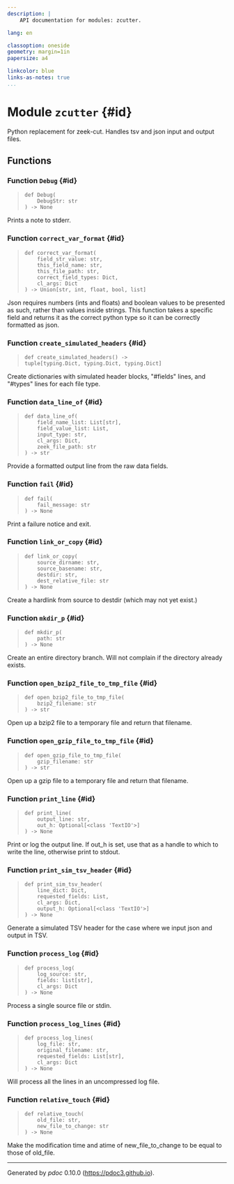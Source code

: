 ```yaml
---
description: |
    API documentation for modules: zcutter.

lang: en

classoption: oneside
geometry: margin=1in
papersize: a4

linkcolor: blue
links-as-notes: true
...
```



    
# Module `zcutter` {#id}

Python replacement for zeek-cut.  Handles tsv and json input and output files.




    
## Functions


    
### Function `Debug` {#id}




>     def Debug(
>         DebugStr: str
>     ) ‑> None


Prints a note to stderr.

    
### Function `correct_var_format` {#id}




>     def correct_var_format(
>         field_str_value: str,
>         this_field_name: str,
>         this_file_path: str,
>         correct_field_types: Dict,
>         cl_args: Dict
>     ) ‑> Union[str, int, float, bool, list]


Json requires numbers (ints and floats) and boolean values to be
presented as such, rather than values inside strings.  This function
takes a specific field and returns it as the correct python type so
it can be correctly formatted as json.

    
### Function `create_simulated_headers` {#id}




>     def create_simulated_headers() ‑> tuple[typing.Dict, typing.Dict, typing.Dict]


Create dictionaries with simulated header blocks, "#fields" lines, and "#types" lines for each file type.

    
### Function `data_line_of` {#id}




>     def data_line_of(
>         field_name_list: List[str],
>         field_value_list: List,
>         input_type: str,
>         cl_args: Dict,
>         zeek_file_path: str
>     ) ‑> str


Provide a formatted output line from the raw data fields.

    
### Function `fail` {#id}




>     def fail(
>         fail_message: str
>     ) ‑> None


Print a failure notice and exit.

    
### Function `link_or_copy` {#id}




>     def link_or_copy(
>         source_dirname: str,
>         source_basename: str,
>         destdir: str,
>         dest_relative_file: str
>     ) ‑> None


Create a hardlink from source to destdir (which may not yet exist.)

    
### Function `mkdir_p` {#id}




>     def mkdir_p(
>         path: str
>     ) ‑> None


Create an entire directory branch.  Will not complain if the directory already exists.

    
### Function `open_bzip2_file_to_tmp_file` {#id}




>     def open_bzip2_file_to_tmp_file(
>         bzip2_filename: str
>     ) ‑> str


Open up a bzip2 file to a temporary file and return that filename.

    
### Function `open_gzip_file_to_tmp_file` {#id}




>     def open_gzip_file_to_tmp_file(
>         gzip_filename: str
>     ) ‑> str


Open up a gzip file to a temporary file and return that filename.

    
### Function `print_line` {#id}




>     def print_line(
>         output_line: str,
>         out_h: Optional[<class 'TextIO'>]
>     ) ‑> None


Print or log the output line.  If out_h is set, use that as a handle to which to write the line, otherwise print to stdout.

    
### Function `print_sim_tsv_header` {#id}




>     def print_sim_tsv_header(
>         line_dict: Dict,
>         requested_fields: List,
>         cl_args: Dict,
>         output_h: Optional[<class 'TextIO'>]
>     ) ‑> None


Generate a simulated TSV header for the case where we input json and output in TSV.

    
### Function `process_log` {#id}




>     def process_log(
>         log_source: str,
>         fields: list[str],
>         cl_args: Dict
>     ) ‑> None


Process a single source file or stdin.

    
### Function `process_log_lines` {#id}




>     def process_log_lines(
>         log_file: str,
>         original_filename: str,
>         requested_fields: List[str],
>         cl_args: Dict
>     ) ‑> None


Will process all the lines in an uncompressed log file.

    
### Function `relative_touch` {#id}




>     def relative_touch(
>         old_file: str,
>         new_file_to_change: str
>     ) ‑> None


Make the modification time and atime of new_file_to_change to be equal to those of old_file.



-----
Generated by *pdoc* 0.10.0 (<https://pdoc3.github.io>).
